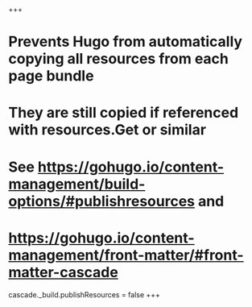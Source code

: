 +++
# Prevents Hugo from automatically copying all resources from each page bundle
# They are still copied if referenced with resources.Get or similar
# See https://gohugo.io/content-management/build-options/#publishresources and
# https://gohugo.io/content-management/front-matter/#front-matter-cascade
cascade._build.publishResources = false
+++
